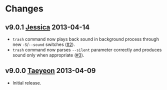Changes
=======

v9.0.1 [Jessica](http://en.wikipedia.org/wiki/Jessica_Jung) 2013-04-14
----------------------------------------------------------------------

* ``trash`` command now plays back sound in background process through
  new ``-S``/``--sound`` switches
  ([#2](https://github.com/gradha/genieos/issues/2)).
* ``trash`` command now parses ``--silent`` parameter correctly and produces
  sound only when appropriate
  ([#3](https://github.com/gradha/genieos/issues/3)).

v9.0.0 [Taeyeon](http://en.wikipedia.org/wiki/Kim_Tae-yeon) 2013-04-09
----------------------------------------------------------------------

* Initial release.
